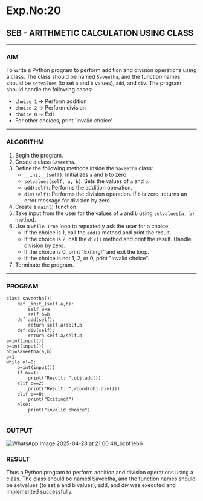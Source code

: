 # Exp.No:20  
## SEB - ARITHMETIC CALCULATION USING CLASS

---

### AIM  
To write a Python program to perform addition and division operations using a class. The class should be named `Saveetha`, and the function names should be `setvalues` (to set `a` and `b` values), `add`, and `div`. The program should handle the following cases:  
- `choice 1` → Perform addition  
- `choice 2` → Perform division  
- `choice 0` → Exit  
- For other choices, print 'Invalid choice'

---

### ALGORITHM

1. Begin the program.  
2. Create a class `Saveetha`.  
3. Define the following methods inside the `Saveetha` class:  
   - `__init__(self)`: Initializes `a` and `b` to zero.  
   - `setvalues(self, a, b)`: Sets the values of `a` and `b`.  
   - `add(self)`: Performs the addition operation.  
   - `div(self)`: Performs the division operation. If `b` is zero, returns an error message for division by zero.  
4. Create a `main()` function.  
5. Take input from the user for the values of `a` and `b` using `setvalues(a, b)` method.  
6. Use a `while True` loop to repeatedly ask the user for a choice:  
   - If the choice is 1, call the `add()` method and print the result.  
   - If the choice is 2, call the `div()` method and print the result. Handle division by zero.  
   - If the choice is 0, print "Exiting!" and exit the loop.  
   - If the choice is not 1, 2, or 0, print "Invalid choice".  
7. Terminate the program.

---

### PROGRAM

```
class saveetha():
    def _init_(self,a,b):
        self.a=a
        self.b=b
    def add(self):
        return self.a+self.b
    def div(self):
        return self.a/self.b
a=int(input())
b=int(input())
obj=saveetha(a,b)
o=1
while o!=0:
    o=int(input())
    if o==1:
        print("Result: ",obj.add())
    elif o==2:
        print("Result: ",round(obj.div()))
    elif o==0:
        print("Exiting!")
    else:
        print("invalid choice")


```

### OUTPUT
![WhatsApp Image 2025-04-28 at 21 00 48_bcbf1eb6](https://github.com/user-attachments/assets/87cdc263-00e8-4034-a45c-ef0f51247f55)

### RESULT
Thus a Python program to perform addition and division operations using a class. The class should be named Saveetha, and the function names should be setvalues (to set a and b values), add, and div was executed and implemented successfully.
